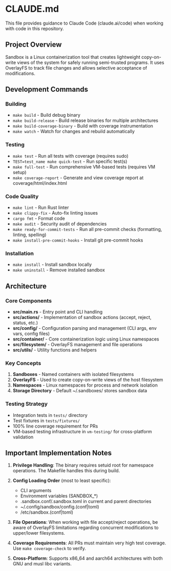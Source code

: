 # CLAUDE.md

This file provides guidance to Claude Code (claude.ai/code) when working with
code in this repository.

## Project Overview

Sandbox is a Linux containerization tool that creates lightweight copy-on-write
views of the system for safely running semi-trusted programs. It uses OverlayFS
to track file changes and allows selective acceptance of modifications.

## Development Commands

### Building

-   `make build` - Build debug binary
-   `make build-release` - Build release binaries for multiple architectures
-   `make build-coverage-binary` - Build with coverage instrumentation
-   `make watch` - Watch for changes and rebuild automatically

### Testing

-   `make test` - Run all tests with coverage (requires sudo)
-   `TEST=test_name make quick-test` - Run specific test(s)
-   `make full-test` - Run comprehensive VM-based tests (requires VM setup)
-   `make coverage-report` - Generate and view coverage report at coverage/html/index.html

### Code Quality

-   `make lint` - Run Rust linter
-   `make clippy-fix` - Auto-fix linting issues
-   `cargo fmt` - Format code
-   `make audit` - Security audit of dependencies
-   `make ready-for-commit-tests` - Run all pre-commit checks (formatting, linting, spelling)
-   `make install-pre-commit-hooks` - Install git pre-commit hooks

### Installation

-   `make install` - Install sandbox locally
-   `make uninstall` - Remove installed sandbox

## Architecture

### Core Components

-   **src/main.rs** - Entry point and CLI handling
-   **src/actions/** - Implementation of sandbox actions (accept, reject, status, etc.)
-   **src/config/** - Configuration parsing and management (CLI args, env vars, config files)
-   **src/container/** - Core containerization logic using Linux namespaces
-   **src/filesystem/** - OverlayFS management and file operations
-   **src/utils/** - Utility functions and helpers

### Key Concepts

1. **Sandboxes** - Named containers with isolated filesystems
2. **OverlayFS** - Used to create copy-on-write views of the host filesystem
3. **Namespaces** - Linux namespaces for process and network isolation
4. **Storage Directory** - Default ~/.sandboxes/ stores sandbox data

### Testing Strategy

-   Integration tests in `tests/` directory
-   Test fixtures in `tests/fixtures/`
-   100% line coverage requirement for PRs
-   VM-based testing infrastructure in `vm-testing/` for cross-platform validation

## Important Implementation Notes

1. **Privilege Handling**: The binary requires setuid root for namespace operations. The Makefile handles this during build.

2. **Config Loading Order** (most to least specific):

    - CLI arguments
    - Environment variables (SANDBOX\_\*)
    - .sandbox.conf/.sandbox.toml in current and parent directories
    - ~/.config/sandbox/config.(conf|toml)
    - /etc/sandbox.(conf|toml)

3. **File Operations**: When working with file accept/reject operations, be aware of OverlayFS limitations regarding concurrent modifications to upper/lower filesystems.

4. **Coverage Requirements**: All PRs must maintain very high test coverage. Use `make coverage-check` to verify.

5. **Cross-Platform**: Supports x86_64 and aarch64 architectures with both GNU and musl libc variants.
